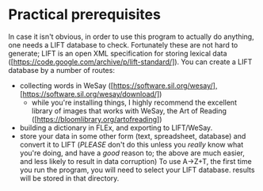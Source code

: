 # Practical prerequisites
In case it isn't obvious, in order to use this program to actually do anything, one needs a LIFT database to check. Fortunately these are not hard to generate; LIFT is an open XML specification for storing lexical data ([https://code.google.com/archive/p/lift-standard/]). You can create a LIFT database by a number of routes:
- collecting words in WeSay ([https://software.sil.org/wesay/],[https://software.sil.org/wesay/download/])
  - while you're installing things, I highly recommend the excellent library of images that works with WeSay, the Art of Reading ([https://bloomlibrary.org/artofreading])
- building a dictionary in FLEx, and exporting to LIFT/WeSay.
- store your data in some other form (text, spreadsheet, database) and convert it to LIFT (*PLEASE* don't do this unless you *really* know what you're doing, and have a *good* reason to; the above are much easier, and less likely to result in data corruption)
To use A→Z+T, the first time you run the program, you will need to select your LIFT database. results will be stored in that directory.

